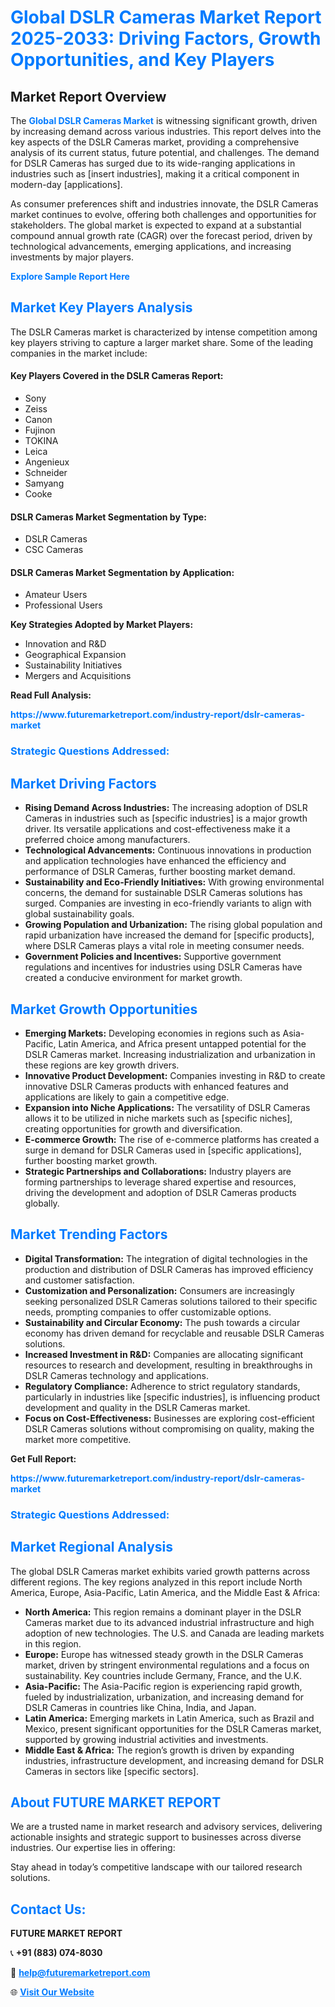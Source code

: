 <h1 style="color: #007BFF;">Global DSLR Cameras Market Report 2025-2033: Driving Factors, Growth Opportunities, and Key Players</h1>

<section id="overview">
<h2>Market Report Overview</h2>
<p>The <a href="https://www.futuremarketreport.com/industry-report/dslr-cameras-market" style="color: #007BFF; text-decoration: none;"><strong>Global DSLR Cameras Market</strong></a> is witnessing significant growth, driven by increasing demand across various industries. This report delves into the key aspects of the DSLR Cameras market, providing a comprehensive analysis of its current status, future potential, and challenges. The demand for DSLR Cameras has surged due to its wide-ranging applications in industries such as [insert industries], making it a critical component in modern-day [applications].</p>
<p>As consumer preferences shift and industries innovate, the DSLR Cameras market continues to evolve, offering both challenges and opportunities for stakeholders. The global market is expected to expand at a substantial compound annual growth rate (CAGR) over the forecast period, driven by technological advancements, emerging applications, and increasing investments by major players.</p>
</section>

<section id="overview">
<p><a href="https://www.futuremarketreport.com/request-sample/reportId=33842" style="color: #007BFF; text-decoration: none;"><strong>Explore Sample Report Here</strong></a></p>
</section>

<section id="key-players">
<h2 style="color: #007BFF;">Market Key Players Analysis</h2>
<p>The DSLR Cameras market is characterized by intense competition among key players striving to capture a larger market share. Some of the leading companies in the market include:</p>
<h4>Key Players Covered in the DSLR Cameras Report:</h4>
<ul><li>Sony</li><li>Zeiss</li><li>Canon</li><li>Fujinon</li><li>TOKINA</li><li>Leica</li><li>Angenieux</li><li>Schneider</li><li>Samyang</li><li>Cooke</li></ul>
<h4>DSLR Cameras Market Segmentation by Type:</h4>
<ul><li>DSLR Cameras</li><li>CSC Cameras</li></ul>

<h4>DSLR Cameras Market Segmentation by Application:</h4>
<ul><li>Amateur Users</li><li>Professional Users</li></ul>
<p><strong>Key Strategies Adopted by Market Players:</strong></p>
<ul>
<li>Innovation and R&D</li>
<li>Geographical Expansion</li>
<li>Sustainability Initiatives</li>
<li>Mergers and Acquisitions</li>
</ul>
</section>

<section>
<p><strong>Read Full Analysis: </strong></p><a href="https://www.futuremarketreport.com/industry-report/dslr-cameras-market" style="color: #007BFF; text-decoration: none;"><strong>https://www.futuremarketreport.com/industry-report/dslr-cameras-market</strong></a>
<h3 style="color: #007BFF;">Strategic Questions Addressed:</h3>
</section>

<section id="driving-factors">
<h2 style="color: #007BFF;">Market Driving Factors</h2>
<ul>
<li><strong>Rising Demand Across Industries:</strong> The increasing adoption of DSLR Cameras in industries such as [specific industries] is a major growth driver. Its versatile applications and cost-effectiveness make it a preferred choice among manufacturers.</li>
<li><strong>Technological Advancements:</strong> Continuous innovations in production and application technologies have enhanced the efficiency and performance of DSLR Cameras, further boosting market demand.</li>
<li><strong>Sustainability and Eco-Friendly Initiatives:</strong> With growing environmental concerns, the demand for sustainable DSLR Cameras solutions has surged. Companies are investing in eco-friendly variants to align with global sustainability goals.</li>
<li><strong>Growing Population and Urbanization:</strong> The rising global population and rapid urbanization have increased the demand for [specific products], where DSLR Cameras plays a vital role in meeting consumer needs.</li>
<li><strong>Government Policies and Incentives:</strong> Supportive government regulations and incentives for industries using DSLR Cameras have created a conducive environment for market growth.</li>
</ul>
</section>

<section id="growth-opportunities">
<h2 style="color: #007BFF;">Market Growth Opportunities</h2>
<ul>
<li><strong>Emerging Markets:</strong> Developing economies in regions such as Asia-Pacific, Latin America, and Africa present untapped potential for the DSLR Cameras market. Increasing industrialization and urbanization in these regions are key growth drivers.</li>
<li><strong>Innovative Product Development:</strong> Companies investing in R&D to create innovative DSLR Cameras products with enhanced features and applications are likely to gain a competitive edge.</li>
<li><strong>Expansion into Niche Applications:</strong> The versatility of DSLR Cameras allows it to be utilized in niche markets such as [specific niches], creating opportunities for growth and diversification.</li>
<li><strong>E-commerce Growth:</strong> The rise of e-commerce platforms has created a surge in demand for DSLR Cameras used in [specific applications], further boosting market growth.</li>
<li><strong>Strategic Partnerships and Collaborations:</strong> Industry players are forming partnerships to leverage shared expertise and resources, driving the development and adoption of DSLR Cameras products globally.</li>
</ul>
</section>

<section id="trending-factors">
<h2 style="color: #007BFF;">Market Trending Factors</h2>
<ul>
<li><strong>Digital Transformation:</strong> The integration of digital technologies in the production and distribution of DSLR Cameras has improved efficiency and customer satisfaction.</li>
<li><strong>Customization and Personalization:</strong> Consumers are increasingly seeking personalized DSLR Cameras solutions tailored to their specific needs, prompting companies to offer customizable options.</li>
<li><strong>Sustainability and Circular Economy:</strong> The push towards a circular economy has driven demand for recyclable and reusable DSLR Cameras solutions.</li>
<li><strong>Increased Investment in R&D:</strong> Companies are allocating significant resources to research and development, resulting in breakthroughs in DSLR Cameras technology and applications.</li>
<li><strong>Regulatory Compliance:</strong> Adherence to strict regulatory standards, particularly in industries like [specific industries], is influencing product development and quality in the DSLR Cameras market.</li>
<li><strong>Focus on Cost-Effectiveness:</strong> Businesses are exploring cost-efficient DSLR Cameras solutions without compromising on quality, making the market more competitive.</li>
</ul>
</section>

<section>
<p><strong>Get Full Report: </strong></p><a href="https://www.futuremarketreport.com/industry-report/dslr-cameras-market" style="color: #007BFF; text-decoration: none;"><strong>https://www.futuremarketreport.com/industry-report/dslr-cameras-market</strong></a>
<h3 style="color: #007BFF;">Strategic Questions Addressed:</h3>
</section>


<section id="regional-analysis">
<h2 style="color: #007BFF;">Market Regional Analysis</h2>
<p>The global DSLR Cameras market exhibits varied growth patterns across different regions. The key regions analyzed in this report include North America, Europe, Asia-Pacific, Latin America, and the Middle East & Africa:</p>
<ul>
<li><strong>North America:</strong> This region remains a dominant player in the DSLR Cameras market due to its advanced industrial infrastructure and high adoption of new technologies. The U.S. and Canada are leading markets in this region.</li>
<li><strong>Europe:</strong> Europe has witnessed steady growth in the DSLR Cameras market, driven by stringent environmental regulations and a focus on sustainability. Key countries include Germany, France, and the U.K.</li>
<li><strong>Asia-Pacific:</strong> The Asia-Pacific region is experiencing rapid growth, fueled by industrialization, urbanization, and increasing demand for DSLR Cameras in countries like China, India, and Japan.</li>
<li><strong>Latin America:</strong> Emerging markets in Latin America, such as Brazil and Mexico, present significant opportunities for the DSLR Cameras market, supported by growing industrial activities and investments.</li>
<li><strong>Middle East & Africa:</strong> The region’s growth is driven by expanding industries, infrastructure development, and increasing demand for DSLR Cameras in sectors like [specific sectors].</li>
</ul>
</section>

<footer>
<h2 style="color: #007BFF;">About FUTURE MARKET REPORT</h2>
<p>We are a trusted name in market research and advisory services, delivering actionable insights and strategic support to businesses across diverse industries. Our expertise lies in offering:</p>

<p>Stay ahead in today’s competitive landscape with our tailored research solutions.</p>

<h2 style="color: #007BFF;">Contact Us:</h2>
<p><strong>FUTURE MARKET REPORT</strong></p>
<p>📞 <strong>+91 (883) 074-8030</strong></p>
<p>📧 <strong><a href="mailto:help@futuremarketreport.com" style="color: #007BFF;">help@futuremarketreport.com</a></strong></p>
<p>🌐 <strong><a href="https://www.futuremarketreport.com/" style="color: #007BFF;">Visit Our Website</a></strong></p>
</footer>